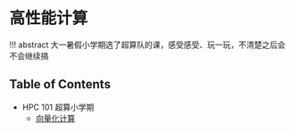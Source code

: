 # 高性能计算

!!! abstract
    大一暑假小学期选了超算队的课，感受感受、玩一玩，不清楚之后会不会继续搞

## Table of Contents

- HPC 101 超算小学期
    - [向量化计算](hpc101/vectorized)